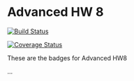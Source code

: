 # Advanced HW 8 

[![Build Status](https://travis-ci.org/mstaunton/c4cs-f18-AHW8-3.svg?branch=master)](https://travis-ci.org/mstaunton/c4cs-f18-AHW8-3)

[![Coverage Status](https://coveralls.io/repos/github/mstaunton/c4cs-f18-AHW8-3/badge.svg?branch=master)](https://coveralls.io/github/mstaunton/c4cs-f18-AHW8-3?branch=master)

These are the badges for Advanced HW8

...

